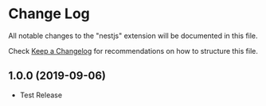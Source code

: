 # Change Log

All notable changes to the "nestjs" extension will be documented in this file.

Check [Keep a Changelog](http://keepachangelog.com/) for recommendations on how to structure this file.


<a name="0.0.1"></a>

## 1.0.0 (2019-09-06)

- Test Release

